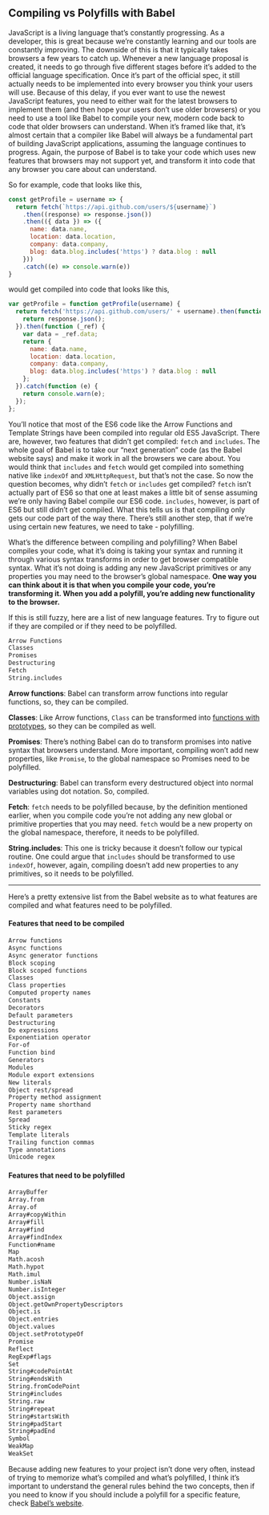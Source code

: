 ## Compiling vs Polyfills with Babel

JavaScript is a living language that’s constantly progressing. As a developer, this is great because we’re constantly learning and our tools are constantly improving. The downside of this is that it typically takes browsers a few years to catch up. Whenever a new language proposal is created, it needs to go through five different stages before it’s added to the official language specification. Once it’s part of the official spec, it still actually needs to be implemented into every browser you think your users will use. Because of this delay, if you ever want to use the newest JavaScript features, you need to either wait for the latest browsers to implement them (and then hope your users don’t use older browsers) or you need to use a tool like Babel to compile your new, modern code back to code that older browsers can understand. When it’s framed like that, it’s almost certain that a compiler like Babel will always be a fundamental part of building JavaScript applications, assuming the language continues to progress. Again, the purpose of Babel is to take your code which uses new features that browsers may not support yet, and transform it into code that any browser you care about can understand.

So for example, code that looks like this,

```js
const getProfile = username => {
  return fetch(`https://api.github.com/users/${username}`)
    .then((response) => response.json())
    .then(({ data }) => ({
      name: data.name,
      location: data.location,
      company: data.company,
      blog: data.blog.includes('https') ? data.blog : null
    }))
    .catch((e) => console.warn(e))
}
```

would get compiled into code that looks like this,

```js
var getProfile = function getProfile(username) {
  return fetch('https://api.github.com/users/' + username).then(function (response) {
    return response.json();
  }).then(function (_ref) {
    var data = _ref.data;
    return {
      name: data.name,
      location: data.location,
      company: data.company,
      blog: data.blog.includes('https') ? data.blog : null
    };
  }).catch(function (e) {
    return console.warn(e);
  });
};
```

You’ll notice that most of the ES6 code like the Arrow Functions and Template Strings have been compiled into regular old ES5 JavaScript. There are, however, two features that didn’t get compiled: `fetch` and `includes`. The whole goal of Babel is to take our “next generation” code (as the Babel website says) and make it work in all the browsers we care about. You would think that `includes` and `fetch` would get compiled into something native like `indexOf` and `XMLHttpRequest`, but that’s not the case. So now the question becomes, why didn’t `fetch` or `includes` get compiled? `fetch` isn’t actually part of ES6 so that one at least makes a little bit of sense assuming we’re only having Babel compile our ES6 code. `includes`, however, is part of ES6 but still didn’t get compiled. What this tells us is that compiling only gets our code part of the way there. There’s still another step, that if we’re using certain new features, we need to take - polyfilling.

What’s the difference between compiling and polyfilling? When Babel compiles your code, what it’s doing is taking your syntax and running it through various syntax transforms in order to get browser compatible syntax. What it’s not doing is adding any new JavaScript primitives or any properties you may need to the browser’s global namespace. **One way you can think about it is that when you compile your code, you’re transforming it. When you add a polyfill, you’re adding new functionality to the browser.**

If this is still fuzzy, here are a list of new language features. Try to figure out if they are compiled or if they need to be polyfilled.

```md
Arrow Functions
Classes
Promises
Destructuring
Fetch
String.includes
```

**Arrow functions**: Babel can transform arrow functions into regular functions, so, they can be compiled.

**Classes**: Like Arrow functions, `Class` can be transformed into [functions with prototypes](https://tylermcginnis.com/beginners-guide-to-javascript-prototype/), so they can be compiled as well.

**Promises**: There’s nothing Babel can do to transform promises into native syntax that browsers understand. More important, compiling won’t add new properties, like `Promise`, to the global namespace so Promises need to be polyfilled.

**Destructuring**: Babel can transform every destructured object into normal variables using dot notation. So, compiled.

**Fetch**: `fetch` needs to be polyfilled because, by the definition mentioned earlier, when you compile code you’re not adding any new global or primitive properties that you may need. `fetch` would be a new property on the global namespace, therefore, it needs to be polyfilled.

**String.includes**: This one is tricky because it doesn’t follow our typical routine. One could argue that `includes` should be transformed to use `indexOf`, however, again, compiling doesn’t add new properties to any primitives, so it needs to be polyfilled.

------

Here’s a pretty extensive list from the Babel website as to what features are compiled and what features need to be polyfilled.

#### Features that need to be compiled

```md
Arrow functions
Async functions
Async generator functions
Block scoping
Block scoped functions
Classes
Class properties
Computed property names
Constants
Decorators
Default parameters
Destructuring
Do expressions
Exponentiation operator
For-of
Function bind
Generators
Modules
Module export extensions
New literals
Object rest/spread
Property method assignment
Property name shorthand
Rest parameters
Spread
Sticky regex
Template literals
Trailing function commas
Type annotations
Unicode regex
```

#### Features that need to be polyfilled

```md
ArrayBuffer
Array.from
Array.of
Array#copyWithin
Array#fill
Array#find
Array#findIndex
Function#name
Map
Math.acosh
Math.hypot
Math.imul
Number.isNaN
Number.isInteger
Object.assign
Object.getOwnPropertyDescriptors
Object.is
Object.entries
Object.values
Object.setPrototypeOf
Promise
Reflect
RegExp#flags
Set
String#codePointAt
String#endsWith
String.fromCodePoint
String#includes
String.raw
String#repeat
String#startsWith
String#padStart
String#padEnd
Symbol
WeakMap
WeakSet
```

Because adding new features to your project isn’t done very often, instead of trying to memorize what’s compiled and what’s polyfilled, I think it’s important to understand the general rules behind the two concepts, then if you need to know if you should include a polyfill for a specific feature, check [Babel’s website](https://babeljs.io/).